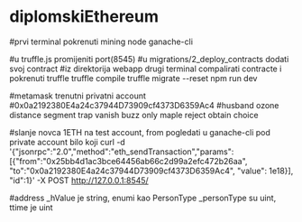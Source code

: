 # diplomskiEthereum

#prvi terminal pokrenuti mining node
ganache-cli


#u truffle.js promijeniti port(8545)
#u migrations/2_deploy_contracts dodati svoj contract
#iz direktorija webapp drugi terminal compalirati contracte i pokrenuti truffle
truffle compile
truffle migrate --reset
npm run dev


#metamask trenutni privatni account
#0x0a2192380E4a24c37944D73909cf4373D6359Ac4
#husband ozone distance segment trap vanish buzz only maple reject obtain choice

#slanje novca 1ETH na test account, from pogledati u ganache-cli pod private account bilo koji
curl -d '{"jsonrpc":"2.0","method":"eth_sendTransaction","params": [{"from":"0x25bb4d1ac3bce64456ab66c2d99a2efc472b26aa", "to":"0x0a2192380E4a24c37944D73909cf4373D6359Ac4", "value": 1e18}], "id":1}' -X POST http://127.0.0.1:8545/


#address _hValue je string, enumi kao PersonType _personType su uint, ttime je uint




